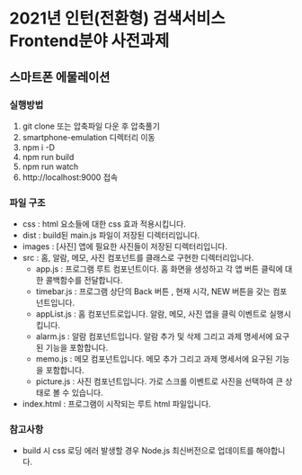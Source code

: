 # 2021년 인턴(전환형) 검색서비스 Frontend분야 사전과제
## 스마트폰 에물레이션

### 실행방법
  1. git clone 또는 압축파일 다운 후 압축풀기 
  2. smartphone-emulation 디렉터리 이동
  3. npm i -D 
  4. npm run build
  5. npm run watch
  6. http://localhost:9000 접속

### 파일 구조
  - css : html 요소들에 대한 css 효과 적용시킵니다.
  - dist : build된 main.js 파일이 저장된 디렉터리입니다.
  - images : [사진] 앱에 필요한 사진들이 저장된 디렉터리입니다.
  - src : 홈, 알람, 메모, 사진 컴포넌트를 클래스로 구현한 디렉터리입니다.
    - app.js : 프로그램 루트 컴포넌트이다. 홈 화면을 생성하고 각 앱 버튼 클릭에 대한 콜백함수를 전달합니다.
    - timebar.js : 프로그램 상단의 Back 버튼 , 현재 시각, NEW 버튼을 갖는 컴포넌트입니다.
    - appList.js : 홈 컴포넌트로입니다. 알람, 메모, 사진 앱을 클릭 이벤트로 실행시킵니다.
    - alarm.js : 알람 컴포넌트입니다. 알람 추가 및 삭제 그리고 과제 명세서에 요구된 기능을 포함합니다.
    - memo.js : 메모 컴포넌트입니다. 메모 추가 그리고 과제 명세서에 요구된 기능을 포함합니다.
    - picture.js : 사진 컴포넌트입니다. 가로 스크롤 이벤트로 사진을 선택하여 큰 상태로 볼 수 있습니다.
  - index.html : 프로그램이 시작되는 루트 html 파일입니다.

### 참고사항
  - build 시 css 로딩 에러 발생할 경우  Node.js 최신버전으로 업데이트를 해야합니다.
  

